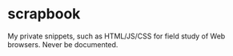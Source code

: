 # scrapbook

My private snippets, such as HTML/JS/CSS for field study of Web browsers. Never be documented.
